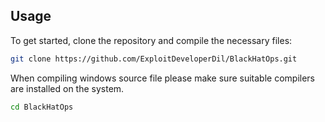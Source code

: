 ## Usage

To get started, clone the repository and compile the necessary files:

```bash
git clone https://github.com/ExploitDeveloperDil/BlackHatOps.git
```

When compiling windows source file please make sure suitable compilers are installed on the system.  

```bash
cd BlackHatOps
```

